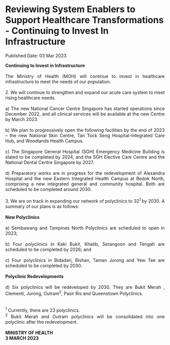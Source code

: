 <html>
    <meta http-equiv="Content-Type" content="text/html; charset=utf-8"/>
    <meta charset="utf-8"/>
    <title>Reviewing System Enablers to Support Healthcare Transformations - Continuing to Invest In Infrastructure</title>
    <body><h1>Reviewing System Enablers to Support Healthcare Transformations - Continuing to Invest In Infrastructure</h1>
    <p>Published Date: 03 Mar 2023</p> <p style="text-align: justify;"><strong>Continuing to Invest in Infrastructure&nbsp;</strong><br><br>The Ministry of Health (MOH) will continue to invest in healthcare infrastructure to meet the needs of our population.&nbsp;&nbsp;<br><br>2. We will continue to strengthen and expand our acute care system to meet rising healthcare needs.&nbsp;<br><br>a) The new National Cancer Centre Singapore has started operations since December 2022, and all clinical services will be available at the new Centre by March 2023.&nbsp;<br><br>b) We plan to progressively open the following facilities by the end of 2023 – the new National Skin Centre, Tan Tock Seng Hospital-Integrated Care Hub, and Woodlands Health Campus.<br><br>c) The Singapore General Hospital (SGH) Emergency Medicine Building is slated to be completed by 2024, and the SGH Elective Care Centre and the National Dental Centre Singapore by 2027.&nbsp;<br><br>d) Preparatory works are in progress for the redevelopment of Alexandra Hospital and the new Eastern Integrated Health Campus at Bedok North, comprising a new integrated general and community hospital. Both are scheduled to be completed around 2030.&nbsp;<br><br>3. We are on track in expanding our network of polyclinics to 32<sup>1 </sup>by 2030. A summary of our plans is as follows:<br><br><strong>New Polyclinics</strong><br><br>a) Sembawang and Tampines North Polyclinics are scheduled to open in 2023;<br><br>b) Four polyclinics in Kaki Bukit, Khatib, Serangoon and Tengah are scheduled to be completed by 2026; and<br><br>c) Four polyclinics in Bidadari, Bishan, Taman Jurong and Yew Tee are scheduled to be completed by 2030.<br><br><strong>Polyclinic Redevelopments&nbsp;</strong><br><br>d) Six polyclinics will be redeveloped by 2030. They are Bukit Merah , Clementi, Jurong, Outram<sup>2</sup>, Pasir Ris and Queenstown Polyclinics.<br><br><br><sup>1</sup>&nbsp;Currently, there are 23 polyclinics.<br><sup>2</sup> Bukit Merah and Outram polyclinics will be consolidated into one polyclinic after the redevelopment.<br><br><strong>MINISTRY OF HEALTH&nbsp;<br>3 MARCH 2023</strong><br></p></body>
</html>